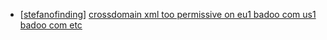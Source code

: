 * [[stefanofinding](https://hackerone.com/stefanofinding)] [crossdomain xml too permissive on eu1 badoo com us1 badoo com etc ](https://hackerone.com/reports/96662)
